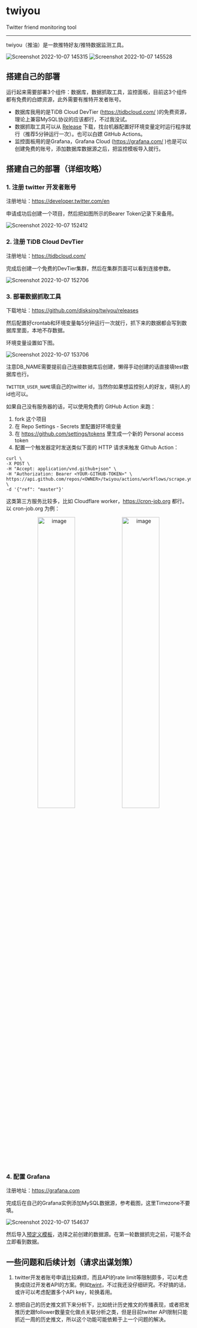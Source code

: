 # twiyou

Twitter friend monitoring tool

----

twiyou（推油）是一款推特好友/推特数据监测工具。

![Screenshot 2022-10-07 145315](https://user-images.githubusercontent.com/12077877/194486031-dddb414b-905c-4422-9f47-ada4d2a39545.png)
![Screenshot 2022-10-07 145528](https://user-images.githubusercontent.com/12077877/194486415-3f53bc70-b82f-42ad-b7c8-f0051a5e7443.png)

## 搭建自己的部署

运行起来需要部署3个组件：数据库，数据抓取工具，监控面板，目前这3个组件都有免费的白嫖资源，此外需要有推特开发者账号。

- 数据库我用的是TiDB Cloud DevTier (https://tidbcloud.com/ )的免费资源，理论上兼容MySQL协议的应该都行，不过我没试。
- 数据抓取工具可以从 [Release](https://github.com/disksing/twiyou/releases) 下载，找台机器配置好环境变量定时运行程序就行（推荐5分钟运行一次）。也可以白嫖 GitHub Actions。
- 监控面板用的是Grafana，Grafana Cloud (https://grafana.com/ )也是可以创建免费的账号，添加数据库数据源之后，把监控模板导入就行。

## 搭建自己的部署（详细攻略）

### 1. 注册 twitter 开发者账号

注册地址：https://developer.twitter.com/en

申请成功后创建一个项目，然后把如图所示的Bearer Token记录下来备用。

![Screenshot 2022-10-07 152412](https://user-images.githubusercontent.com/12077877/194496392-21d8939d-0044-4070-b7a4-272963f5868d.png)

### 2. 注册 TiDB Cloud DevTier

注册地址：https://tidbcloud.com/

完成后创建一个免费的DevTier集群，然后在集群页面可以看到连接参数。

![Screenshot 2022-10-07 152706](https://user-images.githubusercontent.com/12077877/194497136-7d33c809-327d-4d63-9a01-ffc39f1e73f3.png)

### 3. 部署数据抓取工具

下载地址：https://github.com/disksing/twiyou/releases

然后配置好crontab和环境变量每5分钟运行一次就行，抓下来的数据都会写到数据库里面，本地不存数据。

环境变量设置如下图。

![Screenshot 2022-10-07 153706](https://user-images.githubusercontent.com/12077877/194498629-d8a8972f-2545-4469-b26e-c563b242f8b2.png)

注意DB_NAME需要提前自己连接数据库后创建，懒得手动创建的话直接填test数据库也行。

`TWITTER_USER_NAME`填自己的twitter id，当然你如果想监控别人的好友，填别人的id也可以。

如果自己没有服务器的话，可以使用免费的 GitHub Action 来跑：
1. fork 这个项目
2. 在 Repo Settings - Secrets 里配置好环境变量
3. 在 https://github.com/settings/tokens 里生成一个新的 Personal access token
4. 配置一个触发器定时发送类似下面的 HTTP 请求来触发 Github Action：
```shell
curl \
-X POST \
-H "Accept: application/vnd.github+json" \
-H "Authorization: Bearer <YOUR-GITHUB-TOKEN>" \
https://api.github.com/repos/<OWNER>/twiyou/actions/workflows/scrape.yml/dispatches \
-d '{"ref": "master"}'
```

这类第三方服务比较多，比如 Cloudflare worker，https://cron-job.org 都行。以 cron-job.org 为例：
<p align="center">
  <img width="45%" alt="image" src="https://user-images.githubusercontent.com/10510431/194699857-750ddb69-a377-4be0-a26d-9af24951c430.png">
  <img width="45%" alt="image" src="https://user-images.githubusercontent.com/10510431/194699890-629095d5-1619-41b7-a234-8fcbf3235358.png">
</p>

### 4. 配置 Grafana

注册地址：https://grafana.com

完成后在自己的Grafana实例添加MySQL数据源，参考截图，这里Timezone不要填。

![Screenshot 2022-10-07 154637](https://user-images.githubusercontent.com/12077877/194501010-32e40820-f282-4f4e-b627-392cd375ec33.png)

然后导入[预定义模板](https://raw.githubusercontent.com/disksing/twiyou/master/grafana/twitter-statistics.json)，选择之前创建的数据源。在第一轮数据抓完之前，可能不会立即看到数据。

## 一些问题和后续计划（请求出谋划策）

1. twitter开发者账号申请比较麻烦，而且API的rate limit等限制颇多，可以考虑换成绕过开发者API的方案。例如[twint](https://github.com/twintproject/twint)，不过我还没仔细研究。不好搞的话，或许可以考虑配置多个API key，轮换着用。

2. 想把自己的历史推文抓下来分析下，比如统计历史推文的传播表现，或者把发推历史跟follower数量变化做点关联分析之类，但是目前twitter API限制只能抓近一周的历史推文，所以这个功能可能依赖于上一个问题的解决。

